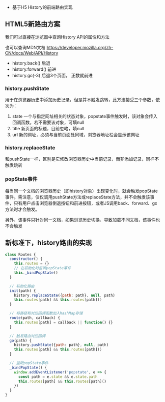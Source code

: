 * 基于H5 History的前端路由实现

## HTML5新路由方案

我们可以直接在浏览器中查询History API的属性和方法

也可以查询MDN文档  https://developer.mozilla.org/zh-CN/docs/Web/API/History

* history.back() 后退
* history.forward() 前进
* history.go(-3) 后退3个页面， 正数就前进

### history.pushState

用于在浏览器历史中添加历史记录，但是并不触发跳转，此方法接受三个参数，依次为：

1. state 一个与指定网址相关的状态对象，popstate事件触发时，该对象会传入回调函数。若不需要该对象，可填null
2. title 新页面的标题，目前忽略，填null
3. url 新的网址，必须与当前页面处同域，浏览器地址栏会显示该网址

### history.replaceState

和pushState一样，区别是它修改浏览器历史中当前记录，而非添加记录，同样不触发跳转

### popState事件

每当同一个文档的浏览器历史（即history对象）出现变化时，就会触发popState事件。需注意，仅仅调用pushState方法或replaceState方法，并不会触发该事件，只有用户点击浏览器倒退按钮和前进按钮，或者JS调用back、forward、go方法时才会触发。

另外，该事件只针对同一文档，如果浏览历史切换，导致加载不同文档，该事件也不会触发

## 新标准下，history路由的实现

```js
class Routes {
  constructor() {
    this.routes = {}
    // 在初始化时监听popState事件
    this._bindPopState()
  }

  // 初始化路由
  init(path) {
    history.replaceState({path: path}, null, path)
    this.routes[path] && this.routes[path]()
  }

  // 将路径和对应回调函数加入hashMap存储
  route(path, callback) {
    this.routes[path] = callback || function() {}
  }

  // 触发路由对应回调
  go(path) {
    history.pushState({path: path}, null, path)
    this.routes[path] && this.routes[path]()
  }

  // 监听popState事件
  _bindPopState() {
    window.addEventListener('popstate', e => {
      const path = e.state && e.state.path
      this.routes[path] && this.routes[path]()
    })
  }
}
```
